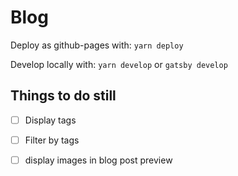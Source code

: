 # Blog


Deploy as github-pages with: `yarn deploy`

Develop locally with: `yarn develop` or `gatsby develop`


## Things to do still
- [ ] Display tags
- [ ] Filter by tags
- [ ] display images in blog post preview

